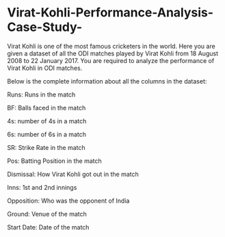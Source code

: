 # Virat-Kohli-Performance-Analysis-Case-Study-
Virat Kohli is one of the most famous cricketers in the world. Here you are given a dataset of all the ODI matches played by Virat Kohli from 18 August 2008 to 22 January 2017. You are required to analyze the performance of Virat Kohli in ODI matches.

Below is the complete information about all the columns in the dataset:

Runs: Runs in the match

BF: Balls faced in the match

4s: number of 4s in a match

6s: number of 6s in a match

SR: Strike Rate in the match

Pos: Batting Position in the match

Dismissal: How Virat Kohli got out in the match


Inns: 1st and 2nd innings

Opposition: Who was the opponent of India

Ground: Venue of the match

Start Date: Date of the match



